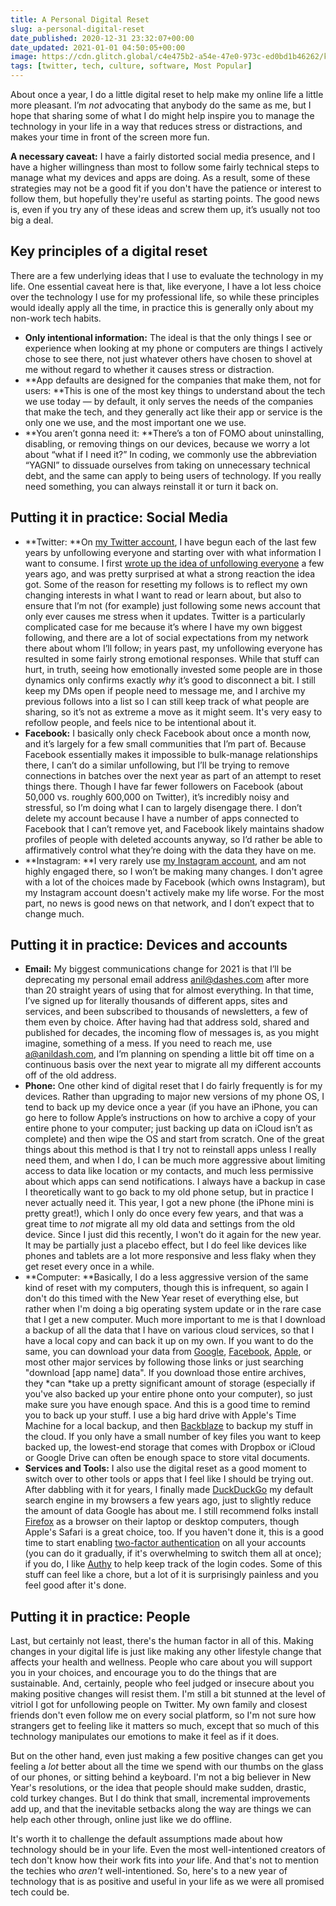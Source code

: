 ```yaml
---
title: A Personal Digital Reset
slug: a-personal-digital-reset
date_published: 2020-12-31 23:32:07+00:00
date_updated: 2021-01-01 04:50:05+00:00
image: https://cdn.glitch.global/c4e475b2-a54e-47e0-973c-ed0bd1b46262/keyboard-closeup.jpeg?v=1669581887215
tags: [twitter, tech, culture, software, Most Popular]
---
```

About once a year, I do a little digital reset to help make my online life a little more pleasant. I’m *not* advocating that anybody do the same as me, but I hope that sharing some of what I do might help inspire you to manage the technology in your life in a way that reduces stress or distractions, and makes your time in front of the screen more fun.

**A necessary caveat:** I have a fairly distorted social media presence, and I have a higher willingness than most to follow some fairly technical steps to manage what my devices and apps are doing. As a result, some of these strategies may not be a good fit if you don't have the patience or interest to follow them, but hopefully they're useful as starting points. The good news is, even if you try any of these ideas and screw them up, it’s usually not too big a deal.

## Key principles of a digital reset

There are a few underlying ideas that I use to evaluate the technology in my life. One essential caveat here is that, like everyone, I have a lot less choice over the technology I use for my professional life, so while these principles would ideally apply all the time, in practice this is generally only about my non-work tech habits.

- **Only intentional information:** The ideal is that the only things I see or experience when looking at my phone or computers are things I actively chose to see there, not just whatever others have chosen to shovel at me without regard to whether it causes stress or distraction.
- **App defaults are designed for the companies that make them, not for users: **This is one of the most key things to understand about the tech we use today — by default, it only serves the needs of the companies that make the tech, and they generally act like their app or service is the only one we use, and the most important one we use.
- **You aren’t gonna need it: **There’s a ton of FOMO about uninstalling, disabling, or removing things on our devices, because we worry a lot about “what if I need it?” In coding, we commonly use the abbreviation “YAGNI” to dissuade ourselves from taking on unnecessary technical debt, and the same can apply to being users of technology. If you really need something, you can always reinstall it or turn it back on.

## Putting it in practice: Social Media

- **Twitter: **On [my Twitter account](https://twitter.com/anildash/), I have begun each of the last few years by unfollowing everyone and starting over with what information I want to consume. I first [wrote up the idea of unfollowing everyone](/2018/07/13/unfollowing-everybody/) a few years ago, and was pretty surprised at what a strong reaction the idea got. Some of the reason for resetting my follows is to reflect my own changing interests in what I want to read or learn about, but also to ensure that I’m not (for example) just following some news account that only ever causes me stress when it updates. Twitter is a particularly complicated case for me because it’s where I have my own biggest following, and there are a lot of social expectations from my network there about whom I’ll follow; in years past, my unfollowing everyone has resulted in some fairly strong emotional responses. While that stuff can hurt, in truth, seeing how emotionally invested some people are in those dynamics only confirms exactly *why* it’s good to disconnect a bit. I still keep my DMs open if people need to message me, and I archive my previous follows into a list so I can still keep track of what people are sharing, so it’s not as extreme a move as it might seem. It's very easy to refollow people, and feels nice to be intentional about it.
- **Facebook:** I basically only check Facebook about once a month now, and it’s largely for a few small communities that I’m part of. Because Facebook essentially makes it impossible to bulk-manage relationships there, I can’t do a similar unfollowing, but I’ll be trying to remove connections in batches over the next year as part of an attempt to reset things there. Though I have far fewer followers on Facebook (about 50,000 vs. roughly 600,000 on Twitter), it’s incredibly noisy and stressful, so I’m doing what I can to largely disengage there. I don’t delete my account because I have a number of apps connected to Facebook that I can’t remove yet, and Facebook likely maintains shadow profiles of people with deleted accounts anyway, so I’d rather be able to affirmatively control what they’re doing with the data they have on me.
- **Instagram: **I very rarely use [my Instagram account](https://www.instagram.com/anildash/), and am not highly engaged there, so I won’t be making many changes. I don't agree with a lot of the choices made by Facebook (which owns Instagram), but my Instagram account doesn't actively make my life worse. For the most part, no news is good news on that network, and I don’t expect that to change much.

## Putting it in practice: Devices and accounts

- **Email:** My biggest communications change for 2021 is that I’ll be deprecating my personal email address [anil@dashes.com](mailto:anil@dashes.com) after more than 20 straight years of using that for almost everything. In that time, I’ve signed up for literally thousands of different apps, sites and services, and been subscribed to thousands of newsletters, a few of them even by choice. After having had that address sold, shared and published for decades, the incoming flow of messages is, as you might imagine, something of a mess. If you need to reach me, use [a@anildash.com](mailto:a@anildash.com), and I’m planning on spending a little bit off time on a continuous basis over the next year to migrate all my different accounts off of the old address.
- **Phone:** One other kind of digital reset that I do fairly frequently is for my devices. Rather than upgrading to major new versions of my phone OS, I tend to back up my device once a year (if you have an iPhone, you can go here to follow Apple’s instructions on how to archive a copy of your entire phone to your computer; just backing up data on iCloud isn’t as complete) and then wipe the OS and start from scratch. One of the great things about this method is that I try not to reinstall apps unless I really need them, and when I do, I can be much more aggressive about limiting access to data like location or my contacts, and much less permissive about which apps can send notifications. I always have a backup in case I theoretically want to go back to my old phone setup, but in practice I never actually need it. This year, I got a new phone (the iPhone mini is pretty great!), which I only do once every few years, and that was a great time to *not* migrate all my old data and settings from the old device. Since I just did this recently, I won't do it again for the new year. It may be partially just a placebo effect, but I do feel like devices like phones and tablets are a lot more responsive and less flaky when they get reset every once in a while.
- **Computer: **Basically, I do a less aggressive version of the same kind of reset with my computers, though this is infrequent, so again I don't do this timed with the New Year reset of everything else, but rather when I'm doing a big operating system update or in the rare case that I get a new computer. Much more important to me is that I download a backup of all the data that I have on various cloud services, so that I have a local copy and can back it up on my own. If you want to do the same, you can download your data from [Google](https://support.google.com/accounts/answer/3024190?hl=en), [Facebook](https://www.facebook.com/dyi/), [Apple](https://privacy.apple.com/), or most other major services by following those links or just searching "download [app name] data". If you download those entire archives, they *can *take up a pretty significant amount of storage (especially if you've also backed up your entire phone onto your computer), so just make sure you have enough space. And this is a good time to remind you to back up your stuff. I use a big hard drive with Apple's Time Machine for a local backup, and then [Backblaze](https://secure.backblaze.com/r/0185u5) to backup my stuff in the cloud. If you only have a small number of key files you want to keep backed up, the lowest-end storage that comes with Dropbox or iCloud or Google Drive can often be enough space to store vital documents.
- **Services and Tools:** I also use the digital reset as a good moment to switch over to other tools or apps that I feel like I should be trying out. After dabbling with it for years, I finally made [DuckDuckGo](https://duckduckgo.com/) my default search engine in my browsers a few years ago, just to slightly reduce the amount of data Google has about me. I still recommend folks install [Firefox](https://www.mozilla.org/en-US/firefox/new/) as a browser on their laptop or desktop computers, though Apple's Safari is a great choice, too. If you haven't done it, this is a good time to start enabling [two-factor authentication](https://twofactorauth.org/) on all your accounts (you can do it gradually, if it's overwhelming to switch them all at once); if you do, I like [Authy](https://authy.com/) to help keep track of the login codes. Some of this stuff can feel like a chore, but a lot of it is surprisingly painless and you feel good after it's done. 

## Putting it in practice: People

Last, but certainly not least, there's the human factor in all of this. Making changes in your digital life is just like making any other lifestyle change that affects your health and wellness. People who care about you will support you in your choices, and encourage you to do the things that are sustainable. And, certainly, people who feel judged or insecure about you making positive changes will resist them. I'm still a bit stunned at the level of vitriol I got for unfollowing people on Twitter. My own family and closest friends don't even follow me on every social platform, so I'm not sure how strangers get to feeling like it matters so much, except that so much of this technology manipulates our emotions to make it feel as if it does.

But on the other hand, even just making a few positive changes can get you feeling a *lot* better about all the time we spend with our thumbs on the glass of our phones, or sitting behind a keyboard. I'm not a big believer in New Year's resolutions, or the idea that people should make sudden, drastic, cold turkey changes. But I do think that small, incremental improvements add up, and that the inevitable setbacks along the way are things we can help each other through, online just like we do offline.

It's worth it to challenge the default assumptions made about how technology should be in your life. Even the most well-intentioned creators of tech don't know how their work fits into *your* life. And that's not to mention the techies who *aren't* well-intentioned. So, here's to a new year of technology that is as positive and useful in your life as we were all promised tech could be.
